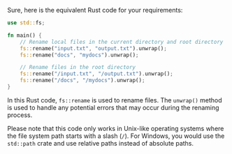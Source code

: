 Sure, here is the equivalent Rust code for your requirements:

```rust
use std::fs;

fn main() {
    // Rename local files in the current directory and root directory
    fs::rename("input.txt", "output.txt").unwrap();
    fs::rename("docs", "mydocs").unwrap();

    // Rename files in the root directory
    fs::rename("/input.txt", "/output.txt").unwrap();
    fs::rename("/docs", "/mydocs").unwrap();
}
```

In this Rust code, `fs::rename` is used to rename files. The `unwrap()` method is used to handle any potential errors that may occur during the renaming process.

Please note that this code only works in Unix-like operating systems where the file system path starts with a slash (`/`). For Windows, you would use the `std::path` crate and use relative paths instead of absolute paths.
